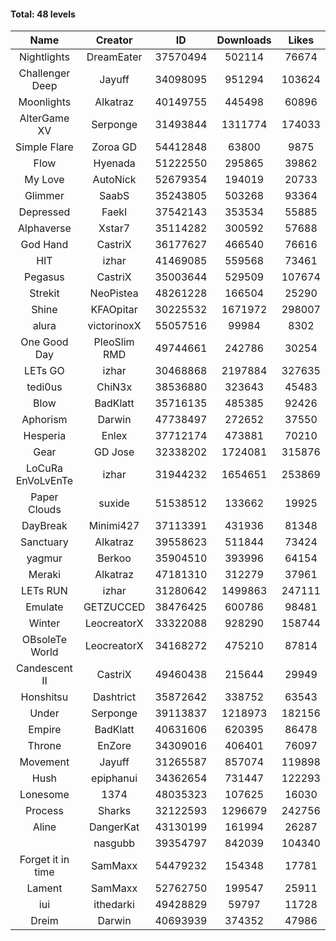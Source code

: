 #### Total: 48 levels

| Name | Creator | ID | Downloads | Likes |
|:---:|:---:|:---:|:---:|:---:|
| Nightlights | DreamEater | 37570494 | 502114 | 76674
| Challenger Deep | Jayuff | 34098095 | 951294 | 103624
| Moonlights | Alkatraz | 40149755 | 445498 | 60896
| AlterGame XV | Serponge | 31493844 | 1311774 | 174033
| Simple Flare | Zoroa GD | 54412848 | 63800 | 9875
| Flow | Hyenada | 51222550 | 295865 | 39862
| My Love | AutoNick | 52679354 | 194019 | 20733
| Glimmer | SaabS | 35243805 | 503268 | 93364
| Depressed | FaekI | 37542143 | 353534 | 55885
| Alphaverse | Xstar7 | 35114282 | 300592 | 57688
| God Hand | CastriX | 36177627 | 466540 | 76616
| HIT | izhar | 41469085 | 559568 | 73461
| Pegasus | CastriX | 35003644 | 529509 | 107674
| Strekit | NeoPistea | 48261228 | 166504 | 25290
| Shine | KFAOpitar | 30225532 | 1671972 | 298007
| alura | victorinoxX | 55057516 | 99984 | 8302
| One Good Day | PleoSlim RMD | 49744661 | 242786 | 30254
| LETs GO | izhar | 30468868 | 2197884 | 327635
| tedi0us | ChiN3x | 38536880 | 323643 | 45483
| Blow | BadKlatt | 35716135 | 485385 | 92426
| Aphorism | Darwin | 47738497 | 272652 | 37550
| Hesperia | Enlex | 37712174 | 473881 | 70210
| Gear | GD Jose | 32338202 | 1724081 | 315876
| LoCuRa EnVoLvEnTe | izhar | 31944232 | 1654651 | 253869
| Paper Clouds | suxide | 51538512 | 133662 | 19925
| DayBreak | Minimi427 | 37113391 | 431936 | 81348
| Sanctuary | Alkatraz | 39558623 | 511844 | 73424
| yagmur | Berkoo | 35904510 | 393996 | 64154
| Meraki | Alkatraz | 47181310 | 312279 | 37961
| LETs  RUN | izhar | 31280642 | 1499863 | 247111
| Emulate | GETZUCCED | 38476425 | 600786 | 98481
| Winter | LeocreatorX | 33322088 | 928290 | 158744
| OBsoleTe World | LeocreatorX | 34168272 | 475210 | 87814
| Candescent II | CastriX | 49460438 | 215644 | 29949
| Honshitsu | Dashtrict | 35872642 | 338752 | 63543
| Under | Serponge | 39113837 | 1218973 | 182156
| Empire | BadKlatt | 40631606 | 620395 | 86478
| Throne | EnZore | 34309016 | 406401 | 76097
| Movement | Jayuff | 31265587 | 857074 | 119898
| Hush | epiphanui | 34362654 | 731447 | 122293
| Lonesome | 1374 | 48035323 | 107625 | 16030
| Process | Sharks | 32122593 | 1296679 | 242756
| Aline | DangerKat | 43130199 | 161994 | 26287
|   | nasgubb | 39354797 | 842039 | 104340
| Forget it in time | SamMaxx | 54479232 | 154348 | 17781
| Lament | SamMaxx | 52762750 | 199547 | 25911
| iui | ithedarki | 49428829 | 59797 | 11728
| Dreim | Darwin | 40693939 | 374352 | 47986
